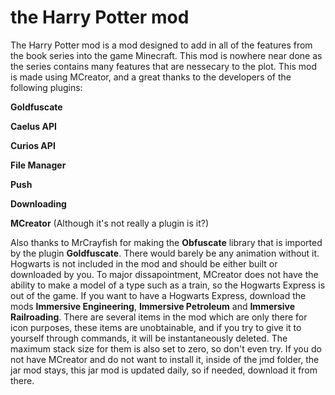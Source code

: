 # the Harry Potter mod
The Harry Potter mod is a mod designed to add in all of the features from the book series into the game Minecraft. 
This mod is nowhere near done as the series contains many features that are nessecary to the plot.
This mod is made using MCreator, and a great thanks to the developers of the following plugins:

**Goldfuscate**

**Caelus API**

**Curios API**

**File Manager**

**Push**

**Downloading**

**MCreator** (Although it's not really a plugin is it?)

Also thanks to MrCrayfish for making the **Obfuscate** library that is imported by the plugin **Goldfuscate**. There would barely be any animation without it.
Hogwarts is not included in the mod and should be either built or downloaded by you.
To major dissapointment, MCreator does not have the ability to make a model of a type such as a train, so the Hogwarts Express is out of the game.
If you want to have a Hogwarts Express, download the mods **Immersive Engineering**, **Immersive Petroleum** and **Immersive Railroading**.
There are several items in the mod which are only there for icon purposes, these items are unobtainable, and if you try to give it to yourself through commands, it will be instantaneously deleted. The maximum stack size for them is also set to zero, so don't even try.
If you do not have MCreator and do not want to install it, inside of the jmd folder, the jar mod stays, this jar mod is updated daily, so if needed, download it from there.
